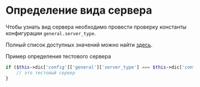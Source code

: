 # Определение вида сервера
Чтобы узнать вид сервера необходимо провести проверку константы конфигурации `general.server_type`.

Полный список доступных значений можно найти [здесь](../20_Настройки_по_умолчанию/30_Config.md).

Пример определения тестового сервера
```php
if ($this->dic['config']['general']['server_type'] === $this->dic['config']['general']['const_server_type_test']) {
    // это тестовый сервер
}
```